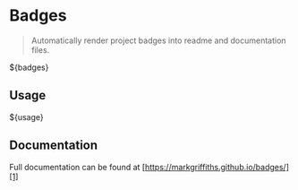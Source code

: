 # Badges

> Automatically render project badges into readme and documentation files.

${badges}

## Usage
${usage}

## Documentation
Full documentation can be found at [https://markgriffiths.github.io/badges/][1]

[1]: https://markgriffiths.github.io/badges/
